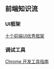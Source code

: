 ## 前端知识流

### UI框架

[十个前端UI优秀框架](http://www.open-open.com/lib/view/1479198429054)



### 调试工具

[Chrome 开发工具指南](http://wiki.jikexueyuan.com/project/chrome-devtools/)





